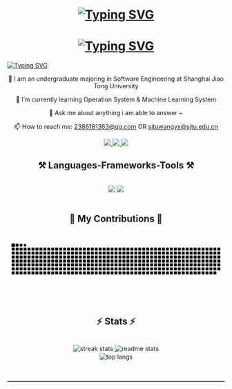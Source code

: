 <h1 align="center">
    <div align="center">
        <a href="https://git.io/typing-svg">
            <img src="http://readme-typing-svg.herokuapp.com?font=Parkinsans&weight=600&size=35&pause=1000&color=27F7F5&background=FFFFFF&center=true&vCenter=true&width=600&height=100&lines=hello!+I+am+Giggle+Wang+%F0%9F%91%BE;wish+you+have+a+nice+day%F0%9F%8C%9E;no+error+and+warning%F0%9F%90%92" alt="Typing SVG" />
        </a>
    </div>
</h1>

<h1 align="center">
    <div align="center">
       <a href="https://git.io/typing-svg"><img src="http://readme-typing-svg.herokuapp.com?font=Fira+Code&pause=1000&color=80F738&width=1000&height=1000&center=true&width=435&lines=Giggle%2C+what's+your+interest%3F;Are+you+doing+something+you+are+insterested+in+%3F;Never+be+a+boring+man~" alt="Typing SVG" /></a>
    </div>
</h1>
<a href="https://git.io/typing-svg">
    <img src="http://readme-typing-svg.herokuapp.com?font=Fira+Code&pause=1000&color=80F738&width=800&height=200&lines=Giggle%2C+what's+your+interest%3F;Are+you+doing+something+you+are+insterested+in+%3F;Never+be+a+boring+man~" alt="Typing SVG" />
</a>


<div align="center">

🔭 I am an undergraduate majoring in Software Engineering at Shanghai Jiao Tong University

🌱 I’m currently learning Operation System & Machine Learning System

💬 Ask me about anything i am able to answer ~

📫 How to reach me: 2386181363@qq.com OR sjtuwangyx@sjtu.edu.cn

</div>


<div align="center"> 
  <a href="mailto:2386181363@qq.com">
    <img src="https://img.shields.io/badge/QQmail-333333?style=for-the-badge&logo=gmail&logoColor=red" />
  </a>
  <a href="mailto:sjtuwangyx@sjtu.edu.cn">
    <img src="https://img.shields.io/badge/SJTUmail-333333?style=for-the-badge&logo=gmail&logoColor=red" />
  </a>
  <a href="https://space.bilibili.com/359050597" target="_blank">
    <img src="https://img.shields.io/badge/Bilibili-00A1D6?style=for-the-badge&logo=bilibili&logoColor=white" target="_blank" />
  </a>
</div>
<h2 align="center">⚒️ Languages-Frameworks-Tools ⚒️</h2>
<br/>
<div align="center">
    <img src="https://skillicons.dev/icons?i=c,cpp,cmake,rust,python,gitlab,golang,docker" />
    <img src="https://skillicons.dev/icons?i=markdown,latex,vscode,clion,anaconda,github,apple" /><br>
</div>
<br/>
<div align="center">
  <h2>🐍 My Contributions 🐍</h2>
  <br>
  <img alt="snake eating my contributions" src="https://github.com/GiggleWang/GiggleWang/blob/output/github-contribution-grid-snake.svg" />
  <br/><br/><br/>
</div>
<h2 align="center">⚡ Stats ⚡</h2>
<br>
<div align="center">
  <!-- Streak Stats -->
  <img width=390 src="https://streak-stats.demolab.com/?user=GiggleWang&count_private=true&theme=react&border_radius=10" alt="streak stats"/>
  <!-- General GitHub Stats -->
  <img width=390 src="https://github-readme-stats.vercel.app/api?username=GiggleWang&count_private=true&show_icons=true&theme=react&rank_icon=github&border_radius=10" alt="readme stats" />
  <br/>
  <!-- Most Used Languages -->
  <img width=325 align="center" src="https://github-readme-stats.vercel.app/api/top-langs/?username=GiggleWang&hide=HTML,Makefile&langs_count=8&layout=compact&theme=react&border_radius=10&size_weight=0.5&count_weight=0.5" alt="top langs" />
</div>
<br/><br/>
<hr style="height:2px;border:none;color:#333;background-color:#333;" />
<br/>
